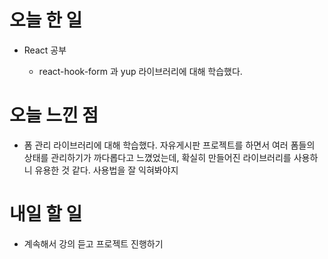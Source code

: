 # 오늘 한 일

-   React 공부

    -   react-hook-form 과 yup 라이브러리에 대해 학습했다.

# 오늘 느낀 점

-   폼 관리 라이브러리에 대해 학습했다. 자유게시판 프로젝트를 하면서 여러 폼들의 상태를 관리하기가 까다롭다고 느꼈었는데, 확실히 만들어진 라이브러리를 사용하니 유용한 것 같다. 사용법을 잘 익혀봐야지

# 내일 할 일

-   계속해서 강의 듣고 프로젝트 진행하기
